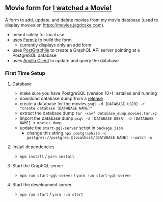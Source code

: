 ## Movie form for [I watched a Movie!](https://github.com/jagdcake/i-watched-a-movie)

A form to add, update, and delete movies from my movie database (used to
display movies on https://movies.jagdcake.com).

- meant solely for local use
- uses [Formik](https://jaredpalmer.com/formik/) to build the form
    - currently displays only an add form
- uses [PostGraphile](https://www.graphile.org/postgraphile/) to create
  a GraphQL API server pointing at a PostgreSQL database
- uses [Apollo Client](https://www.apollographql.com/docs/react/) to
  update and query the database

### First Time Setup

1. Database
    - make sure you have PostgreSQL (version 10+) installed and running
    - download database dump from a
      [release](https://github.com/jagdcake/i-watched-a-movie/releases)
    - create a database for the movies `psql -d [DATABASE USER] -c "create database [DATABASE NAME]"`
    - extract the database dump `tar -xavf database_dump.movies.tar.xz`
    - import the database dump `psql -U [DATABASE USER] -d [DATABASE NAME] < movies_dump`
    - update the `start-gql-server` script in `package.json`
        - change this string `npx postgraphile -c
          postgres://postgres:@localhost/[DATABASE NAME] --watch -o`

1. Install dependencies
    - `npm install` / `yarn install`

1. Start the GraphQL server
    - `npm run start-gql-server` / `yarn run start-gql-server`

1. Start the development server
    - `npm run start` / `yarn run start`
